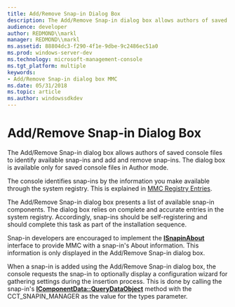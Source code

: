 ```yaml
---
title: Add/Remove Snap-in Dialog Box
description: The Add/Remove Snap-in dialog box allows authors of saved console files to identify available snap-ins and add and remove snap-ins. The dialog box is available only for saved console files in Author mode.
audience: developer
author: REDMOND\\markl
manager: REDMOND\\markl
ms.assetid: 88804dc3-f290-4f1e-9dbe-9c2486ec51a0
ms.prod: windows-server-dev
ms.technology: microsoft-management-console
ms.tgt_platform: multiple
keywords:
- Add/Remove Snap-in dialog box MMC
ms.date: 05/31/2018
ms.topic: article
ms.author: windowssdkdev
---
```


# Add/Remove Snap-in Dialog Box

The Add/Remove Snap-in dialog box allows authors of saved console files to identify available snap-ins and add and remove snap-ins. The dialog box is available only for saved console files in Author mode.

The console identifies snap-ins by the information you make available through the system registry. This is explained in [MMC Registry Entries](mmc-registry-entries.md).

The Add/Remove Snap-in dialog box presents a list of available snap-in components. The dialog box relies on complete and accurate entries in the system registry. Accordingly, snap-ins should be self-registering and should complete this task as part of the installation sequence.

Snap-in developers are encouraged to implement the [**ISnapinAbout**](/windows/win32/Mmc/nn-mmc-isnapinabout?branch=master) interface to provide MMC with a snap-in's About information. This information is only displayed in the Add/Remove Snap-in dialog box.

When a snap-in is added using the Add/Remove Snap-in dialog box, the console requests the snap-in to optionally display a configuration wizard for gathering settings during the insertion process. This is done by calling the snap-in's [**IComponentData::QueryDataObject**](/windows/win32/Mmc/nf-mmc-icomponentdata-querydataobject?branch=master) method with the CCT\_SNAPIN\_MANAGER as the value for the types parameter.

 

 




